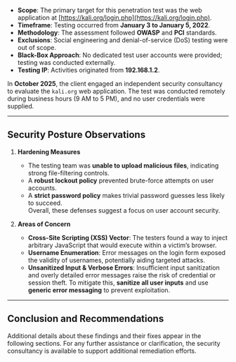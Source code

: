 
- **Scope**: The primary target for this penetration test was the web application at [https://kali.org/login.php](https://kali.org/login.php).  
- **Timeframe**: Testing occurred from **January 3 to January 5, 2022**.  
- **Methodology**: The assessment followed **OWASP** and **PCI** standards.  
- **Exclusions**: Social engineering and denial-of-service (DoS) testing were out of scope.  
- **Black-Box Approach**: No dedicated test user accounts were provided; testing was conducted externally.  
- **Testing IP**: Activities originated from **192.168.1.2**.

In **October 2025**, the client engaged an independent security consultancy to evaluate the `kali.org` web application. The test was conducted remotely during business hours (9 AM to 5 PM), and no user credentials were supplied.

---

## Security Posture Observations

1. **Hardening Measures**  
   - The testing team was **unable to upload malicious files**, indicating strong file-filtering controls.  
   - A **robust lockout policy** prevented brute-force attempts on user accounts.  
   - A **strict password policy** makes trivial password guesses less likely to succeed.  
   Overall, these defenses suggest a focus on user account security.

2. **Areas of Concern**  
   - **Cross-Site Scripting (XSS) Vector**: The testers found a way to inject arbitrary JavaScript that would execute within a victim’s browser.  
   - **Username Enumeration**: Error messages on the login form exposed the validity of usernames, potentially aiding targeted attacks.  
   - **Unsanitized Input & Verbose Errors**: Insufficient input sanitization and overly detailed error messages raise the risk of credential or session theft. To mitigate this, **sanitize all user inputs** and use **generic error messaging** to prevent exploitation.

---

## Conclusion and Recommendations

Additional details about these findings and their fixes appear in the following sections. For any further assistance or clarification, the security consultancy is available to support additional remediation efforts.

